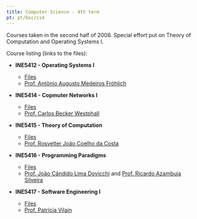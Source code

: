 ```yaml
---
title: Computer Science - 4th term
pt: pt/bsc/cs4
---
```


Courses taken in the second half of 2008.
Special effort put on Theory of Computation and Operating Systems I.

Course listing (links to the files):

  * **INE5412 - Operating Systems I**
      + [Files](http://archive.alvb.in/bsc/disciplinas/ine5412/)
      + [Prof. Antônio Augusto Medeiros Fröhlich](http://www.lisha.ufsc.br/~guto/)

  * **INE5414 - Copmuter Networks I**
      + [Files](http://archive.alvb.in/bsc/disciplinas/ine5414/)
      + [Prof. Carlos Becker Westphall](http://www.inf.ufsc.br/~westphal/)

  * **INE5415 - Theory of Computation**
      + [Files](http://archive.alvb.in/bsc/disciplinas/ine5415/)
      + [Prof. Rosvelter João Coelho da Costa](http://www.inf.ufsc.br/~coelho/)

  * **INE5416 - Programming Paradigms**
      + [Files](http://archive.alvb.in/bsc/disciplinas/ine5416/)
      + [Prof. João Cândido Lima Dovicchi](http://www.inf.ufsc.br/~dovicchi/) and
        [Prof. Ricardo Azambuja Silveira](http://www.inf.ufsc.br/~silveira/)

  * **INE5417 - Software Engineering I**
      + [Files](http://archive.alvb.in/bsc/disciplinas/ine5417/)
      + [Prof. Patrícia Vilain](http://buscatextual.cnpq.br/buscatextual/visualizacv.jsp?id=K4784740T3)

